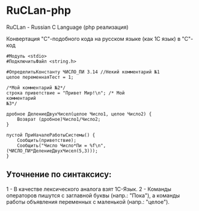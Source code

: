 # RuCLan-php
RuCLan - Russian C Language (php реализация)

Конвертация "C"-подобного кода на русском языке (как 1С язык) в "C"-код


    #Модуль <stdio>
    #ПодключитьФайл <string.h>

    #ОпределитьКонстанту ЧИСЛО_ПИ 3.14 //Некий комментарий №1
    целое переменнаяТест = 1;

    /*Мой комментарий №2*/
    строка приветствие = "Привет Мир!\n"; /* Мой
    комментарий 
    №3*/

    дробное ДелениеДвухЧисел(целое Число1, целое Число2) {
	    Возврат	(дробное)Число1/Число2;
    }

    пустой ПриНачалеРаботыСистемы() {
        Сообщить(приветствие);
        Сообщить("Число Число*Пи = %f\n", (ЧИСЛО_ПИ*ДелениеДвухЧисел(5,3)));
    }

## Уточнение по синтаксису:
1 - В качестве лексического аналога взят 1С-Язык.
2 - Команды операторов пишутся с заглавной буквы (напр.: "Пока"), а команды работы объявления переменных с маленькой (напр.: "целое").